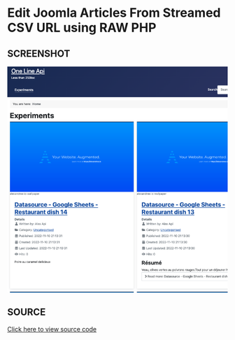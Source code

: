 # Edit Joomla Articles From Streamed CSV URL using RAW PHP

## SCREENSHOT

![Screenshot for Joomla Web Services from Streamed Csv url](../../../media/images/screenshot-joomla-webservices-from-streamed-csv-url.png)

## SOURCE

[Click here to view source code](../../../using-raw-php/edit-joomla-articles-from-streamed-csv-url.php)
